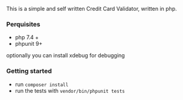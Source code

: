 This is a simple and self written Credit Card Validator, written in php.

### Perquisites
* php 7.4 +
* phpunit 9+

optionally you can install xdebug for debugging

### Getting started
* run `composer install`
* run the tests with `vendor/bin/phpunit tests`

